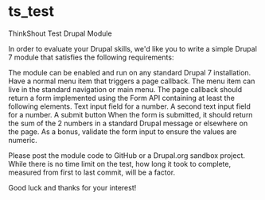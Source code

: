 # ts_test
ThinkShout Test Drupal Module

In order to evaluate your Drupal skills, we'd like you to write a simple Drupal 7 module that satisfies the following requirements:

The module can be enabled and run on any standard Drupal 7 installation.
Have a normal menu item that triggers a page callback. The menu item can live in the standard navigation or main menu.
The page callback should return a form implemented using the Form API containing at least the following elements.
Text input field for a number.
A second text input field for a number.
A submit button
When the form is submitted, it should return the sum of the 2 numbers in a standard Drupal message or elsewhere on the page.
As a bonus, validate the form input to ensure the values are numeric.

Please post the module code to GitHub or a Drupal.org sandbox project. While there is no time limit on the test, how long it took to complete, measured from first to last commit, will be a factor.

Good luck and thanks for your interest!

